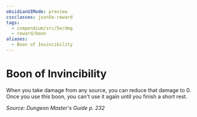 ```yaml
---
obsidianUIMode: preview
cssclasses: json5e-reward
tags:
  - compendium/src/5e/dmg
  - reward/boon
aliases:
  - Boon of Invincibility
---
```

# Boon of Invincibility

When you take damage from any source, you can reduce that damage to 0. Once you use this boon, you can't use it again until you finish a short rest.

*Source: Dungeon Master's Guide p. 232*